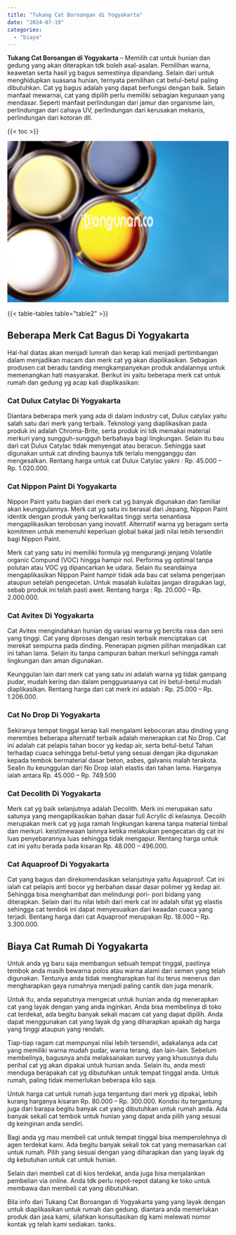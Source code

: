 ```yaml
---
title: "Tukang Cat Boroangan di Yogyakarta"
date: "2024-07-19"
categories: 
  - "biaya"
---
```


**Tukang Cat Boroangan di Yogyakarta** – Memilih cat untuk hunian dan gedung yang akan diterapkan tdk boleh asal-asalan. Pemilihan warna, keawetan serta hasil yg bagus semestinya dipandang. Selain dari untuk menghidupkan suasana hunian, ternyata pemilihan cat betul-betul paling dibutuhkan. Cat yg bagus adalah yang dapat berfungsi dengan baik. Selain manfaat mewarnai, cat yang dipilih perlu memiliki sebagian kegunaan yang mendasar. Seperti manfaat perlindungan dari jamur dan organisme lain, perlindungan dari cahaya UV, perlindungan dari kerusakan mekanis, perlindungan dari kotoran dll.

{{< toc >}}

![Tukang Cat Boroangan di Yogyakarta](/images/jasa-cat-murah37.png)

{{< table-tables table="table2" >}}

## Beberapa Merk Cat Bagus Di Yogyakarta

Hal-hal diatas akan menjadi lumrah dan kerap kali menjadi pertimbangan dalam menjadikan macam dan merk cat yg akan diaplikasikan. Sebagian produsen cat beradu tanding mengkampanyekan produk andalannya untuk memenangkan hati masyarakat. Berikut ini yaitu beberapa merk cat untuk rumah dan gedung yg acap kali diaplikasikan:

### Cat Dulux Catylac Di Yogyakarta

Diantara beberapa merk yang ada di dalam industry cat, Dulux catylax yaitu salah satu dari merk yang terbaik. Teknologi yang diaplikasikan pada produk ini adalah Chroma-Brite, serta produk ini tdk memakai material merkuri yang sungguh-sungguh berbahaya bagi lingkungan. Selain itu bau dari cat Dulux Catylac tidak menyengat atau beracun. Sehingga saat digunakan untuk cat dinding baunya tdk terlalu mengganggu dan mengesalkan. Rentang harga untuk cat Dulux Catylac yakni : Rp. 45.000 – Rp. 1.020.000.

### Cat Nippon Paint Di Yogyakarta

Nippon Paint yaitu bagian dari merk cat yg banyak digunakan dan familiar akan keunggulannya. Merk cat yg satu ini berasal dari Jepang, Nippon Paint identik dengan produk yang berkwalitas tinggi serta senantiasa mengaplikasikan terobosan yang inovatif. Alternatif warna yg beragam serta komitmen untuk memenuhi keperluan global bakal jadi nilai lebih tersendiri bagi Nippon Paint.

Merk cat yang satu ini memiliki formula yg mengurangi jenjang Volatile organic Compund (VOC) hingga hampir nol. Performa yg optimal tanpa polutan atau VOC yg dipancarkan ke udara. Selain itu seandainya mengaplikasikan Nippon Paint hampir tidak ada bau cat selama pengerjaan ataupun setelah pengecetan. Untuk masalah kulaitas jangan diragukan lagi, sebab produk ini telah pasti awet. Rentang harga : Rp. 20.000 – Rp. 2.000.000.

### Cat Avitex Di Yogyakarta

Cat Avitex mengindahkan hunian dg variasi warna yg bercita rasa dan seni yang tinggi. Cat yang diproses dengan resin terbaik menciptakan cat merekat sempurna pada dinding. Penerapan pigmen pilihan menjadikan cat ini tahan lama. Selain itu tanpa campuran bahan merkuri sehingga ramah lingkungan dan aman digunakan.

Keunggulan lain dari merk cat yang satu ini adalah warna yg tidak gampang pudar, mudah kering dan dalam pengguanaanya cat ini betul-betul mudah diaplikasikan. Rentang harga dari cat merk ini adalah : Rp. 25.000 – Rp. 1.206.000.

### Cat No Drop Di Yogyakarta

Sekiranya tempat tinggal kerap kali mengalami kebocoran atau dinding yang merembes beberapa alternatif terbaik adalah menerapkan cat No Drop. Cat ini adalah cat pelapis tahan bocor yg kedap air, serta betul-betul Tahan terhadap cuaca sehingga betul-betul yang sesuai dengan jika digunakan kepada tembok bermaterial dasar beton, asbes, galvanis malah terakota. Sealin itu keunggulan dari No Drop ialah elastis dan tahan lama. Harganya ialah antara Rp. 45.000 – Rp. 749.500

### Cat Decolith Di Yogyakarta

Merk cat yg baik selanjutnya adalah Decolith. Merk ini merupakan satu satunya yang mengaplikasikan bahan dasar full Acrylic di kelasnya. Decolih merupakan merk cat yg juga ramah lingkungan karena tanpa material timbal dan merkuri. keistimewaan lainnya ketika melakukan pengecatan dg cat ini luas penyebarannya luas sehingga tidak mengapur. Rentang harga untuk cat ini yaitu berada pada kisaran Rp. 48.000 – 496.000.

### Cat Aquaproof Di Yogyakarta

Cat yang bagus dan direkomendasikan selanjutnya yaitu Aquaproof. Cat ini ialah cat pelapis anti bocor yg berbahan dasar dasar polimer yg kedap air. Sehingga bisa menghambat dan melindungi pori- pori bidang yang diterapkan. Selain dari itu nilai lebih dari merk cat ini adalah sifat yg elastis sehingga cat tembok ini dapat menyesuaikan dari keaadan cuaca yang terjadi. Bentang harga dari cat Aquaproof merupakan Rp. 18.000 – Rp. 3.300.000.

## Biaya Cat Rumah Di Yogyakarta

Untuk anda yg baru saja membangun sebuah tempat tinggal, pastinya tembok anda masih bewarna polos atau warna alami dari semen yang telah digunakan. Tentunya anda tidak mengharapkan hal itu terus menerus dan mengharapkan gaya rumahnya menjadi paling cantik dan juga menarik.

Untuk itu, anda sepatutnya mengecat untuk hunian anda dg menerapkan cat yang layak dengan yang anda inginkan. Anda bisa membelinya di toko cat terdekat, ada begitu banyak sekali macam cat yang dapat dipilih. Anda dapat menggunakan cat yang layak dg yang diharapkan apakah dg harga yang tinggi ataupun yang rendah.

Tiap-tiap ragam cat mempunyai nilai lebih tersendiri, adakalanya ada cat yang memiliki warna mudah pudar, warna terang, dan lain-lain. Sebelum membelinya, bagusnya anda melaksanakan survey yang khususnya dulu perihal cat yg akan dipakai untuk hunian anda. Selain itu, anda mesti menduga berapakah cat yg dibutuhkan untuk tempat tinggal anda. Untuk rumah, paling tidak memerlukan beberapa kilo saja.

Untuk harga cat untuk rumah juga tergantung dari merk yg dipakai, lebih kurang harganya kisaran Rp. 80.000 – Rp. 300.000. Kondisi itu tergantung juga dari barapa begitu banyak cat yang dibutuhkan untuk rumah anda. Ada banyak sekali cat tembok untuk hunian yang dapat anda pilih yang sesuai dg keinginan anda sendiri.

Bagi anda yg mau membeli cat untuk tempat tinggal bisa memperolehnya di agen terdekat kami. Ada begitu banyak sekali tok cat yang memasarkan cat untuk rumah. Pilih yang sesuai dengan yang diharapkan dan yang layak dg dg kebutuhan untuk cat untuk hunian.

Selain dari membeli cat di kios terdekat, anda juga bisa menjalankan pembelian via online. Anda tdk perlu repot-repot datang ke toko untuk membawa dan membeli cat yang dibutuhkan.

Bila info dari Tukang Cat Boroangan di Yogyakarta yang yang layak dengan untuk diaplikasikan untuk rumah dan gedung. diantara anda memerlukan produk dan jasa kami, silahkan konsultasikan dg kami melewati nomor kontak yg telah kami sediakan. tanks.
